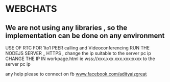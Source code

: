# WEBCHATS
## We are not using any libraries , so the implementation can be done on any environment
USE OF RTC FOR 1to1 PEER calling and Videoconferencing
RUN THE NODEJS SERVER _ HTTPS , change the ip suitable to the server pc ip 
CHANGE THE IP IN workpage.html ie wss://xxx.xxx.xxx.xxx:xxxx to the server pc ip 


any help please to connect on fb www.facebook.com/adityaizgreat

